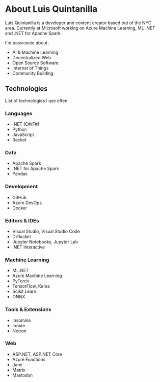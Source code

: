 # About Luis Quintanilla

Luis Quintanilla is a developer and content creator based out of the NYC area. Currently at Microsoft working on Azure Machine Learning, ML .NET and .NET for Apache Spark.

I'm passionate about:

- AI & Machine Learning
- Decentralized Web
- Open Source Software
- Internet of Things
- Community Building

## Technologies

List of technologies I use often

### Languages

- .NET (C#/F#)
- Python
- JavaScript
- Racket

### Data

- Apache Spark
- .NET for Apache Spark
- Pandas

### Development

- GitHub
- Azure DevOps
- Docker

### Editors & IDEs

- Visual Studio, Visual Studio Code
- DrRacket
- Jupyter Notebooks, Jupyter Lab
- .NET Interactive

### Machine Learning

- ML.NET
- Azure Machine Learning
- PyTorch
- TensorFlow, Keras
- Scikit Learn
- ONNX

### Tools & Extensions

- Insomina
- Ionide
- Netron

### Web

- ASP.NET, ASP.NET Core
- Azure Functions
- Jami
- Matrix
- Mastodon
